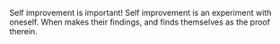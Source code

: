 Self improvement is important! Self improvement is an experiment with oneself. When makes their findings, and finds themselves as the proof therein.



